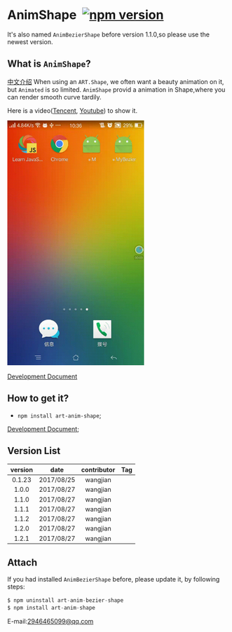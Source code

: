 # AnimShape  [![npm version](https://d25lcipzij17d.cloudfront.net/badge.svg?id=js&type=6&v=1.2.1&x2=0)](https://www.npmjs.com/package/art-anim-bezier-shape)
It's also named `AnimBezierShape` before version 1.1.0,so please use the newest version.

## What is `AnimShape`?
[中文介绍][6]
When using an `ART.Shape`, we often want a beauty animation on it, but `Animated` is so limited.
`AnimShape` provid a animation in Shape,where you can render smooth curve tardily.

Here is a video([Tencent][3], [Youtube][2]) to show it.

<div>
<a style="display:inline-block"><img src='./Doc/show.gif' padding-top=65px padding-left=18px width=312px height=559px/></a>
</div>

[Development Document][5]

## How to get it?
*  `npm install art-anim-shape`;

[Development Document][5];
## Version List
 version | date | contributor | Tag
:-:|:-:|:-:|:-:|
0.1.23|2017/08/25|wangjian|
1.0.0|2017/08/27|wangjian|
1.1.0|2017/08/27|wangjian|
1.1.1|2017/08/27|wangjian|
1.1.2|2017/08/27|wangjian|
1.2.0|2017/08/27|wangjian|
1.2.1|2017/08/27|wangjian|

## Attach
If you had installed `AnimBezierShape` before, please update it, by following steps:

```jsx
$ npm uninstall art-anim-bezier-shape
$ npm install art-anim-shape
```
E-mail:2946465099@qq.com

[1]:https://github.com/jiarWang/AnimBezierShape/blob/master/AnimBezierShape/src/component/AnimBezierShape.js
[2]:https://youtu.be/WCw3C_P1-yE
[3]:https://v.qq.com/x/page/v054279dial.html
[4]:https://github.com/jiarWang/AnimBezierShape/blob/master/AnimBezierShape/android/app/app-release.apk
[5]:https://github.com/jiarWang/AnimBezierShape/blob/master/Doc/1.2.1.md
[6]:https://jiarwang.github.io/
